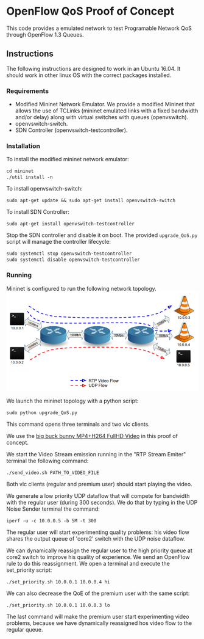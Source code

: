 # OpenFlow QoS Proof of Concept

This code provides a emulated network to test Programable Network QoS through OpenFlow 1.3 Queues.

## Instructions

The following instructions are designed to work in an Ubuntu 16.04. It should work in other linux OS with the correct packages installed.

### Requirements

- Modified Mininet Network Emulator. We provide a modified Mininet that allows the use of TCLinks (mininet emulated links with a fixed bandwidth and/or delay) along with virtual switches with queues (openvswitch).
- openvswitch-switch.
- SDN Controller (openvswitch-testcontroller).

### Installation

To install the modified mininet network emulator:

```
cd mininet
./util install -n
``` 

To install openvswitch-switch:

```
sudo apt-get update && sudo apt-get install openvswitch-switch
```

To install SDN Controller:

```
sudo apt-get install openvswitch-testcontroller
```

Stop the SDN controller and disable it on boot. The provided `upgrade_QoS.py` script will manage the controller lifecycle:

```
sudo systemctl stop openvswitch-testcontroller
sudo systemctl disable openvswitch-testcontroller
```

### Running
Mininet is configured to run the following network topology.
![Network Topology](network_topology.png)

We launch the mininet topology with a python script:

```
sudo python upgrade_QoS.py 
```

This command opens three terminals and two vlc clients.


We use the [big buck bunny MP4+H264 FullHD Video](http://distribution.bbb3d.renderfarming.net/video/mp4/bbb_sunflower_1080p_30fps_normal.mp4) in this proof of concept. 

We start the Video Stream emission running in the "RTP Stream Emiter" terminal the following command:

```
./send_video.sh PATH_TO_VIDEO_FILE
```

Both vlc clients (regular and premium user) should start playing the video.

We generate a low priority UDP dataflow that will compete for bandwidth with the regular user (during 300 seconds). We do that by typing in the UDP Noise Sender terminal the command:
 

```
iperf -u -c 10.0.0.5 -b 5M -t 300
```

The regular user will start experimenting quality problems: his video flow shares the output queue of 'core2' switch with the UDP noise dataflow.

We can dynamically reassign the regular user to the high priority queue at core2 switch to improve his quality of experience. We send an OpenFlow rule to do this reassignment.
We open a terminal and execute the set_priority script:


```
./set_priority.sh 10.0.0.1 10.0.0.4 hi
```

We can also decrease the QoE of the premium user with the same script:


```
./set_priority.sh 10.0.0.1 10.0.0.3 lo
```

The last command will make the premium user start experimenting video problems, because we have dynamically reassigned hos video flow to the regular queue.


